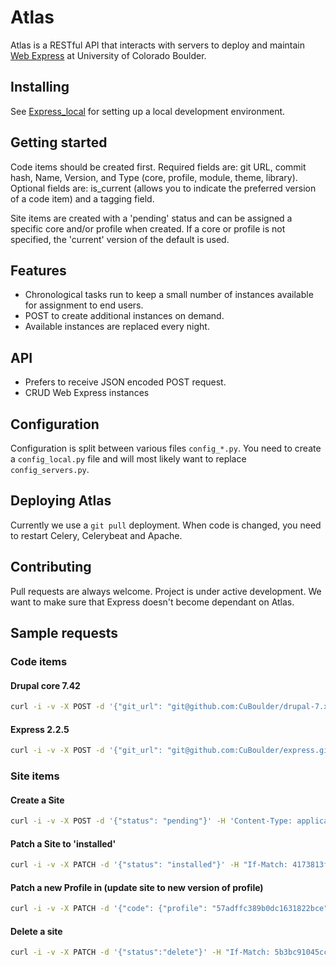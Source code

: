 # Atlas

Atlas is a RESTful API that interacts with servers to deploy and maintain [Web Express](https://github.com/CuBoulder/express) at University of Colorado Boulder.

## Installing

See [Express_local](https://github.com/CuBoulder/express_local) for setting up a local development environment.

## Getting started

Code items should be created first. Required fields are: git URL, commit hash, Name, Version, and Type (core, profile, module, theme, library). Optional fields are: is_current (allows you to indicate the preferred version of a code item) and a tagging field.
 
Site items are created with a 'pending' status and can be assigned a specific core and/or profile when created. If a core or profile is not specified, the 'current' version of the default is used.

## Features
* Chronological tasks run to keep a small number of instances available for assignment to end users.
* POST to create additional instances on demand.
* Available instances are replaced every night.

## API
* Prefers to receive JSON encoded POST request.
* CRUD Web Express instances

## Configuration

Configuration is split between various files `config_*.py`. You need to create a `config_local.py` file and will most likely want to replace `config_servers.py`.

## Deploying Atlas

Currently we use a `git pull` deployment. When code is changed, you need to restart Celery, Celerybeat and Apache.

## Contributing

Pull requests are always welcome. Project is under active development. We want to make sure that Express doesn't become dependant on Atlas.

## Sample requests
### Code items
#### Drupal core 7.42
```bash
curl -i -v -X POST -d '{"git_url": "git@github.com:CuBoulder/drupal-7.x.git", "commit_hash": "9ee4a1a2fa3bedb3852d21f2198509c107c48890", "meta":{"version": "7.42", "code_type": "core", "name": "drupal", "is_current": true}}' -H 'Content-Type: application/json' -u 'USERNAME:PASSWORD' http://inventory.local/atlas/code
```

#### Express 2.2.5
```bash
curl -i -v -X POST -d '{"git_url": "git@github.com:CuBoulder/express.git", "commit_hash": "5f1fb979cacff22d6641da3c413696d02f9cc5f5", "meta":{"version": "2.2.5", "code_type": "profile", "name": "express", "is_current": true}}' -H 'Content-Type: application/json' -u 'USERNAME:PASSWORD' http://inventory.local/atlas/code
```

### Site items
#### Create a Site
```bash
curl -i -v -X POST -d '{"status": "pending"}' -H 'Content-Type: application/json' -u 'USERNAME:PASSWORD' http://inventory.local/atlas/sites
```

#### Patch a Site to 'installed'
```bash
curl -i -v -X PATCH -d '{"status": "installed"}' -H "If-Match: 4173813fc614292febc79241a8b677266cbed826" -H 'Content-Type: application/json' -u 'USERNAME:PASSWORD' http://inventory.local/atlas/sites/579b8f9a89b0dc0d7d7ce090
```

#### Patch a new Profile in (update site to new version of profile)
```bash
curl -i -v -X PATCH -d '{"code": {"profile": "57adffc389b0dc1631822bce"}}' -H "If-Match: b8c1942d0238559ca9c3333626777ec7ce97f955" -H 'Content-Type: application/json' -u 'USERNAME:PASSWORD' http://inventory.local/atlas/sites/57adff1389b0dc1613d0f948
```

#### Delete a site
```bash
curl -i -v -X PATCH -d '{"status":"delete"}' -H "If-Match: 5b3bc91045cca9fdc9a8b50bfb4095ecceb2dcbe" -H 'Content-Type: application/json' -u 'USERNAME:PASSWORD' http://inventory.local/atlas/sites/57adfdb789b0dc1612c23a90
```